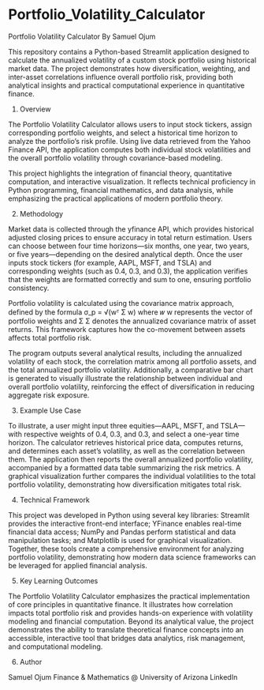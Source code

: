 # Portfolio_Volatility_Calculator
Portfolio Volatility Calculator
By Samuel Ojum

This repository contains a Python-based Streamlit application designed to calculate the annualized volatility of a custom stock portfolio using historical market data. The project demonstrates how diversification, weighting, and inter-asset correlations influence overall portfolio risk, providing both analytical insights and practical computational experience in quantitative finance.

1. Overview

The Portfolio Volatility Calculator allows users to input stock tickers, assign corresponding portfolio weights, and select a historical time horizon to analyze the portfolio’s risk profile. Using live data retrieved from the Yahoo Finance API, the application computes both individual stock volatilities and the overall portfolio volatility through covariance-based modeling.

This project highlights the integration of financial theory, quantitative computation, and interactive visualization. It reflects technical proficiency in Python programming, financial mathematics, and data analysis, while emphasizing the practical applications of modern portfolio theory.

2. Methodology

Market data is collected through the yfinance API, which provides historical adjusted closing prices to ensure accuracy in total return estimation. Users can choose between four time horizons—six months, one year, two years, or five years—depending on the desired analytical depth. Once the user inputs stock tickers (for example, AAPL, MSFT, and TSLA) and corresponding weights (such as 0.4, 0.3, and 0.3), the application verifies that the weights are formatted correctly and sum to one, ensuring portfolio consistency.

Portfolio volatility is calculated using the covariance matrix approach, defined by the formula 
σ_p = √(wᵀ Σ w) where 
𝑤
w represents the vector of portfolio weights and 
Σ
Σ denotes the annualized covariance matrix of asset returns. This framework captures how the co-movement between assets affects total portfolio risk.

The program outputs several analytical results, including the annualized volatility of each stock, the correlation matrix among all portfolio assets, and the total annualized portfolio volatility. Additionally, a comparative bar chart is generated to visually illustrate the relationship between individual and overall portfolio volatility, reinforcing the effect of diversification in reducing aggregate risk exposure.

3. Example Use Case

To illustrate, a user might input three equities—AAPL, MSFT, and TSLA—with respective weights of 0.4, 0.3, and 0.3, and select a one-year time horizon. The calculator retrieves historical price data, computes returns, and determines each asset’s volatility, as well as the correlation between them. The application then reports the overall annualized portfolio volatility, accompanied by a formatted data table summarizing the risk metrics. A graphical visualization further compares the individual volatilities to the total portfolio volatility, demonstrating how diversification mitigates total risk.

4. Technical Framework

This project was developed in Python using several key libraries: Streamlit provides the interactive front-end interface; YFinance enables real-time financial data access; NumPy and Pandas perform statistical and data manipulation tasks; and Matplotlib is used for graphical visualization. Together, these tools create a comprehensive environment for analyzing portfolio volatility, demonstrating how modern data science frameworks can be leveraged for applied financial analysis.

5. Key Learning Outcomes

The Portfolio Volatility Calculator emphasizes the practical implementation of core principles in quantitative finance. It illustrates how correlation impacts total portfolio risk and provides hands-on experience with volatility modeling and financial computation. Beyond its analytical value, the project demonstrates the ability to translate theoretical finance concepts into an accessible, interactive tool that bridges data analytics, risk management, and computational modeling.

6. Author

Samuel Ojum
Finance & Mathematics @ University of Arizona
LinkedIn



